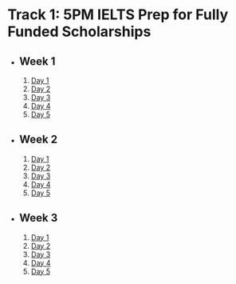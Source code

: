 # Track 1: 5PM IELTS Prep for Fully Funded Scholarships

- ## Week 1

   1. [Day 1](https://www.facebook.com/iCodeguru/videos/474202441902525)
   2. [Day 2](https://www.facebook.com/iCodeguru/videos/1465732910729388)
   3. [Day 3](https://www.facebook.com/iCodeguru/videos/1048787053475760)
   4. [Day 4](https://www.facebook.com/iCodeguru/videos/1903181803494830)
   5. [Day 5](https://www.facebook.com/iCodeguru/videos/404378055432663)

- ## Week 2

   1. [Day 1](https://www.facebook.com/iCodeguru/videos/406970515734695)
   2. [Day 2](https://www.facebook.com/iCodeguru/videos/369584576161801)
   3. [Day 3](https://www.facebook.com/iCodeguru/videos/1199536918023761)
   4. [Day 4](https://www.facebook.com/iCodeguru/videos/998226885332643)
   5. [Day 5]()

- ## Week 3

   1. [Day 1](https://www.facebook.com/iCodeguru/videos/463905549902335)
   2. [Day 2](https://www.facebook.com/iCodeguru/videos/980459980520267)
   3. [Day 3](https://www.facebook.com/iCodeguru/videos/861049385945229)
   4. [Day 4](https://www.facebook.com/watch/?v=1266277994256629)
   5. [Day 5](https://www.facebook.com/iCodeguru/videos/406518425775346)

<!-- - ## Week 

   1. [Day 1]()
   2. [Day 2]()
   3. [Day 3]()
   4. [Day 4]()
   5. [Day 5]() -->

<!-- - ## Week 

   1. [Day 1]()
   2. [Day 2]()
   3. [Day 3]()
   4. [Day 4]()
   5. [Day 5]() -->